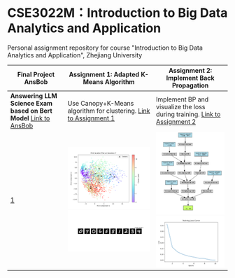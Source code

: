 # CSE3022M：Introduction to Big Data Analytics and Application
Personal assignment repository for course "Introduction to Big Data Analytics and Application", Zhejiang University

| **Final Project AnsBob**                                                       | **Assignment 1: Adapted K-Means Algorithm**                       | **Assignment 2: Implement Back Propagation**                        |
|--------------------------------------------------------------------|------------------------------------------------------------------|--------------------------------------------------------------------|
| **Answering LLM Science Exam based on Bert Model**   [Link to AnsBob]()        | Use Canopy+K-Means algorithm for clustering. [Link to Assignment 1](https://github.com/ShinyueYao/ZJU_CSE3022M/tree/master/assignment_1) | Implement BP and visualize the loss during training. [Link to Assignment 2](https://github.com/ShinyueYao/ZJU_CSE3022M/tree/master/assignment_2) |
| [1](https://github.com/ShinyueYao/AnsBob/asset/pipeline.png)                                                         | ![PCA Scatter Plot Example](./assignment_1/asset/images/pca_scatter_plot_iteration_example.png) <br> ![Cluster Centers Example](./assignment_1/asset/images/cluster_centers_example.png) | ![Network Structure](./assignment_2/asset/images/network_structure.jpg) <br> ![Loss after Epoch 10](./assignment_2/asset/images/loss_epoch_10.png) |
